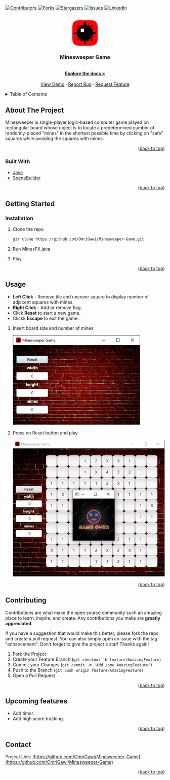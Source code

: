 <div id="top"></div>
<!--
*** Thanks for checking out the Best-README-Template. If you have a suggestion
*** that would make this better, please fork the repo and create a pull request
*** or simply open an issue with the tag "enhancement".
*** Don't forget to give the project a star!
*** Thanks again! Now go create something AMAZING! :D
-->



<!-- PROJECT SHIELDS -->
<!--
*** I'm using markdown "reference style" links for readability.
*** Reference links are enclosed in brackets [ ] instead of parentheses ( ).
*** See the bottom of this document for the declaration of the reference variables
*** for contributors-url, forks-url, etc. This is an optional, concise syntax you may use.
*** https://www.markdownguide.org/basic-syntax/#reference-style-links
-->
[![Contributors][contributors-shield]][contributors-url]
[![Forks][forks-shield]][forks-url]
[![Stargazers][stars-shield]][stars-url]
[![Issues][issues-shield]][issues-url]
[![LinkedIn][linkedin-shield]][linkedin-url]



<!-- PROJECT LOGO -->
<br />
<div align="center">
  <a href="https://github.com/OmriGawi/Minesweeper-Game">
    <img src="images/MinesweeperLogo.png" alt="Logo" width="80" height="80">
  </a>

<h3 align="center">Minesweeper Game</h3>

  <p align="center">
    <br />
    <a href="https://github.com/OmriGawi/Minesweeper-Game"><strong>Explore the docs »</strong></a>
    <br />
    <br />
    <a href="https://github.com/OmriGawi/Minesweeper-Game">View Demo</a>
    ·
    <a href="https://github.com/OmriGawi/Minesweeper-Game/issues">Report Bug</a>
    ·
    <a href="https://github.com/OmriGawi/Minesweeper-Game/issues">Request Feature</a>
  </p>
</div>



<!-- TABLE OF CONTENTS -->
<details>
  <summary>Table of Contents</summary>
  <ol>
    <li>
      <a href="#about-the-project">About The Project</a>
      <ul>
        <li><a href="#built-with">Built With</a></li>
      </ul>
    </li>
    <li>
      <a href="#getting-started">Getting Started</a>
      <ul>
        <li><a href="#installation">Installation</a></li>
      </ul>
    </li>
    <li><a href="#usage">Usage</a></li>
    <li><a href="#contributing">Contributing</a></li>
    <li><a href="#contact">Contact</a></li>
  </ol>
</details>



<!-- ABOUT THE PROJECT -->
## About The Project
Minesweeper is single-player logic-based computer game played on rectangular board whose object is to locate a predetermined number of randomly-placed "mines" in the shortest possible time by clicking on "safe" squares while avoiding the squares with mines.



<p align="right">(<a href="#top">back to top</a>)</p>



### Built With

* [Java](https://www.oracle.com/java/)
* [SceneBuilder](https://gluonhq.com/products/scene-builder/)


<p align="right">(<a href="#top">back to top</a>)</p>



<!-- GETTING STARTED -->
## Getting Started

### Installation

1. Clone the repo
   ```sh
   git clone https://github.com/OmriGawi/Minesweeper-Game.git
   ```
2. Run MinesFX.java

3. Play

<p align="right">(<a href="#top">back to top</a>)</p>



<!-- USAGE EXAMPLES -->
## Usage

* **Left Click** - Remove tile and uncover square to display number of adjacent squares with mines.
* **Right Click** - Add or remove flag.
* Click **Reset** to start a new game.
* Clickk **Escape** to exit the game.


1. Insert board size and number of mines

    ![Start](images/StartScreen.png)

2. Press on Reset button and play

    ![Play](images/PlayScreen.png)

<p align="right">(<a href="#top">back to top</a>)</p>


<!-- CONTRIBUTING -->
## Contributing

Contributions are what make the open source community such an amazing place to learn, inspire, and create. Any contributions you make are **greatly appreciated**.

If you have a suggestion that would make this better, please fork the repo and create a pull request. You can also simply open an issue with the tag "enhancement".
Don't forget to give the project a star! Thanks again!

1. Fork the Project
2. Create your Feature Branch (`git checkout -b feature/AmazingFeature`)
3. Commit your Changes (`git commit -m 'Add some AmazingFeature'`)
4. Push to the Branch (`git push origin feature/AmazingFeature`)
5. Open a Pull Request

<p align="right">(<a href="#top">back to top</a>)</p>

## Upcoming features


* Add timer.
* Add high score tracking.


<p align="right">(<a href="#top">back to top</a>)</p>



<!-- CONTACT -->
## Contact


Project Link: [https://github.com/OmriGawi/Minesweeper-Game](https://github.com/OmriGawi/Minesweeper-Game)

<p align="right">(<a href="#top">back to top</a>)</p>




<!-- MARKDOWN LINKS & IMAGES -->
<!-- https://www.markdownguide.org/basic-syntax/#reference-style-links -->
[contributors-shield]: https://img.shields.io/github/contributors/OmriGawi/Minesweeper-Game.svg?style=for-the-badge
[contributors-url]: https://github.com/OmriGawi/Minesweeper-Game/graphs/contributors
[forks-shield]: https://img.shields.io/github/forks/OmriGawi/Minesweeper-Game.svg?style=for-the-badge
[forks-url]: https://github.com/OmriGawi/Minesweeper-Game/network/members
[stars-shield]: https://img.shields.io/github/stars/OmriGawi/Minesweeper-Game.svg?style=for-the-badge
[stars-url]: https://github.com/OmriGawi/Minesweeper-Game/stargazers
[issues-shield]: https://img.shields.io/github/issues/OmriGawi/Minesweeper-Game.svg?style=for-the-badge
[issues-url]: https://github.com/OmriGawi/Minesweeper-Game/issues
[license-shield]: https://img.shields.io/github/license/OmriGawi/Minesweeper-Game.svg?style=for-the-badge
[license-url]: https://github.com/OmriGawi/Minesweeper-Game/blob/master/LICENSE.txt
[linkedin-shield]: https://img.shields.io/badge/-LinkedIn-black.svg?style=for-the-badge&logo=linkedin&colorB=555
[linkedin-url]: https://linkedin.com/in/omrigawi
[product-screenshot]: images/screenshot.png